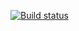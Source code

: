 [![Build status](https://ci.appveyor.com/api/projects/status/9l25pef1srftxarl?svg=true)](https://ci.appveyor.com/project/Irinaries/appforadebitcard)